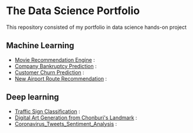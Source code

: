 # The Data Science Portfolio
 This repository consisted of my portfolio in data science hands-on project 
 
## Machine Learning 
- [Movie Recommendation Engine](https://github.com/WarintornNawong/Portfolio/tree/main/Movie_Recommendation) :
- [Company Bankruptcy Prediction](https://github.com/WarintornNawong/Portfolio/tree/main/Bankruptcy%20Prediction) :
- [Customer Churn Prediction](https://github.com/WarintornNawong/Portfolio/tree/main/Customer_Churn_Prediction) :
- [New Airport Route Recommendation](https://github.com/WarintornNawong/Portfolio/tree/main/Airport_Route_Analysis) :

## Deep learning
- [Traffic Sign Classification](https://github.com/WarintornNawong/Portfolio/tree/main/Traffic_Sign_Classification) :
- [Digital Art Generation from Chonburi's Landmark](https://github.com/WarintornNawong/Portfolio/tree/main/Digital_Art_Museum) :
- [Coronavirus_Tweets_Sentiment_Analysis](https://github.com/WarintornNawong/Portfolio/tree/main/Corona_Virus_Tweet_Text_Classification) :


